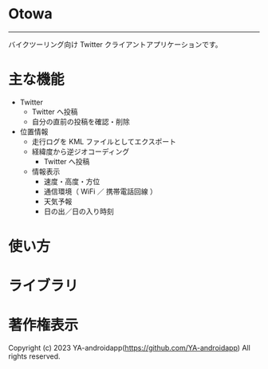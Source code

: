 # Otowa

---

バイクツーリング向け Twitter クライアントアプリケーションです。

# 主な機能

- Twitter
  - Twitter へ投稿
  - 自分の直前の投稿を確認・削除
- 位置情報
  - 走行ログを KML ファイルとしてエクスポート
  - 経緯度から逆ジオコーディング
    - Twitter へ投稿
  - 情報表示
    - 速度・高度・方位
    - 通信環境（ WiFi ／ 携帯電話回線 ）
    - 天気予報
    - 日の出／日の入り時刻

# 使い方

# ライブラリ

# 著作権表示

Copyright (c) 2023 YA-androidapp(https://github.com/YA-androidapp) All rights reserved.
